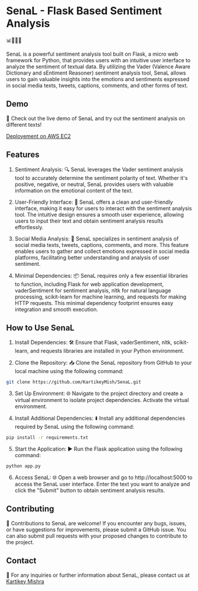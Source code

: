 # SenaL - Flask Based Sentiment Analysis
📊🔎💬🚀

SenaL is a powerful sentiment analysis tool built on Flask, a micro web framework for Python, that provides users with an intuitive user interface to analyze the sentiment of textual data. By utilizing the Vader (Valence Aware Dictionary and sEntiment Reasoner) sentiment analysis tool, SenaL allows users to gain valuable insights into the emotions and sentiments expressed in social media texts, tweets, captions, comments, and other forms of text.

## Demo

🎉 Check out the live demo of SenaL and try out the sentiment analysis on different texts!

[Deployement on AWS EC2](http://13.233.193.138:5000/)

## Features

1. Sentiment Analysis: 🔍 SenaL leverages the Vader sentiment analysis tool to accurately determine the sentiment polarity of text. Whether it's positive, negative, or neutral, SenaL provides users with valuable information on the emotional content of the text.

2. User-Friendly Interface: 🚀 SenaL offers a clean and user-friendly interface, making it easy for users to interact with the sentiment analysis tool. The intuitive design ensures a smooth user experience, allowing users to input their text and obtain sentiment analysis results effortlessly.

3. Social Media Analysis: 💬 SenaL specializes in sentiment analysis of social media texts, tweets, captions, comments, and more. This feature enables users to gather and collect emotions expressed in social media platforms, facilitating better understanding and analysis of user sentiment.

4. Minimal Dependencies: 📦 SenaL requires only a few essential libraries to function, including Flask for web application development, vaderSentiment for sentiment analysis, nltk for natural language processing, scikit-learn for machine learning, and requests for making HTTP requests. This minimal dependency footprint ensures easy integration and smooth execution.



## How to Use SenaL

1. Install Dependencies: 🛠️ Ensure that Flask, vaderSentiment, nltk, scikit-learn, and requests libraries are installed in your Python environment.

2. Clone the Repository: 📥 Clone the SenaL repository from GitHub to your local machine using the following command:

```bash []
git clone https://github.com/KartikeyMish/SenaL.git
```
3. Set Up Environment: 🌐 Navigate to the project directory and create a virtual environment to isolate project dependencies. Activate the virtual environment.

4. Install Additional Dependencies: ⬇️ Install any additional dependencies required by SenaL using the following command:

```bash []
pip install -r requirements.txt
```
5. Start the Application: ▶️ Run the Flask application using the following command:

```bash []
python app.py
```

6. Access SenaL: 🌐 Open a web browser and go to http://localhost:5000 to access the SenaL user interface. Enter the text you want to analyze and click the "Submit" button to obtain sentiment analysis results.

## Contributing

🤝 Contributions to SenaL are welcome! If you encounter any bugs, issues, or have suggestions for improvements, please submit a GitHub issue. You can also submit pull requests with your proposed changes to contribute to the project.

## Contact

📧 For any inquiries or further information about SenaL, please contact us at [Kartikey Mishra](kartikeymishra626@gmail.com)
